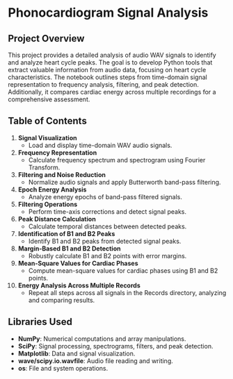 # Phonocardiogram Signal Analysis

## Project Overview

This project provides a detailed analysis of audio WAV signals to identify and analyze heart cycle peaks. The goal is to develop Python tools that extract valuable information from audio data, focusing on heart cycle characteristics. The notebook outlines steps from time-domain signal representation to frequency analysis, filtering, and peak detection. Additionally, it compares cardiac energy across multiple recordings for a comprehensive assessment.

## Table of Contents

1. **Signal Visualization**
   - Load and display time-domain WAV audio signals.
2. **Frequency Representation**
   - Calculate frequency spectrum and spectrogram using Fourier Transform.
3. **Filtering and Noise Reduction**
   - Normalize audio signals and apply Butterworth band-pass filtering.
4. **Epoch Energy Analysis**
   - Analyze energy epochs of band-pass filtered signals.
5. **Filtering Operations**
   - Perform time-axis corrections and detect signal peaks.
6. **Peak Distance Calculation**
   - Calculate temporal distances between detected peaks.
7. **Identification of B1 and B2 Peaks**
   - Identify B1 and B2 peaks from detected signal peaks.
8. **Margin-Based B1 and B2 Detection**
   - Robustly calculate B1 and B2 points with error margins.
9. **Mean-Square Values for Cardiac Phases**
   - Compute mean-square values for cardiac phases using B1 and B2 points.
10. **Energy Analysis Across Multiple Records**
    - Repeat all steps across all signals in the Records directory, analyzing and comparing results.

## Libraries Used

- **NumPy**: Numerical computations and array manipulations.
- **SciPy**: Signal processing, spectrograms, filters, and peak detection.
- **Matplotlib**: Data and signal visualization.
- **wave/scipy.io.wavfile**: Audio file reading and writing.
- **os**: File and system operations.
